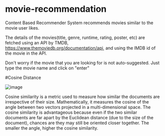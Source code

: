 # movie-recommendation

Content Based Recommender System recommends movies similar to the movie user likes.

The details of the movies(title, genre, runtime, rating, poster, etc) are fetched using an API by TMDB, https://www.themoviedb.org/documentation/api, and using the IMDB id of the movie in the API.

Don't worry if the movie that you are looking for is not auto-suggested. Just type the movie name and click on "enter"

#Cosine Distance

![image](https://github.com/nishantsingha13/movie-recommendation/assets/103675762/091aa3a6-26af-4c4d-8d57-1f8c1f767cbb)

Cosine similarity is a metric used to measure how similar the documents are irrespective of their size. Mathematically, it measures the cosine of the angle between two vectors projected in a multi-dimensional space. The cosine similarity is advantageous because even if the two similar documents are far apart by the Euclidean distance (due to the size of the document), chances are they may still be oriented closer together. The smaller the angle, higher the cosine similarity.
